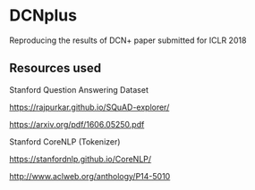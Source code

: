 # DCNplus
Reproducing the results of DCN+ paper submitted for ICLR 2018


## Resources used
Stanford Question Answering Dataset

https://rajpurkar.github.io/SQuAD-explorer/

https://arxiv.org/pdf/1606.05250.pdf


Stanford CoreNLP (Tokenizer)

https://stanfordnlp.github.io/CoreNLP/

http://www.aclweb.org/anthology/P14-5010

